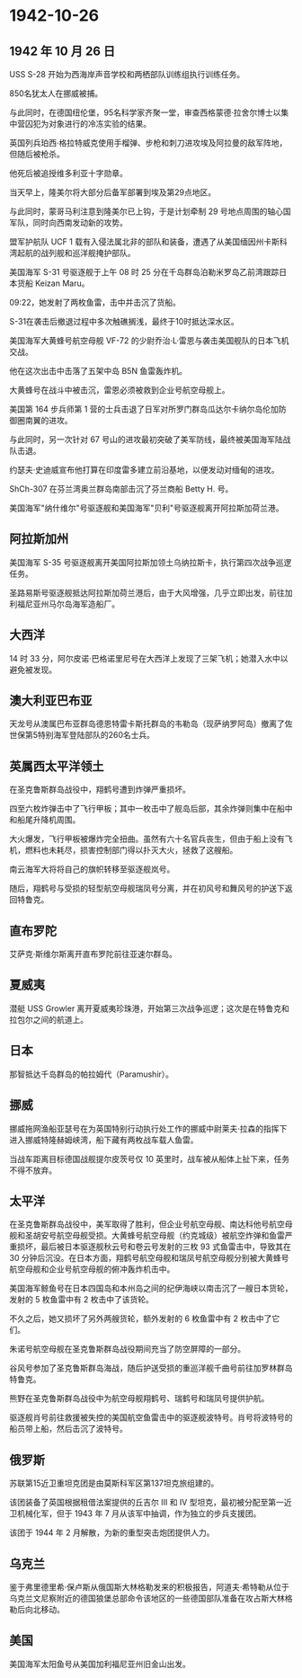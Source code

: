 # 1942-10-26

## 1942 年 10 月 26 日

USS S-28 开始为西海岸声音学校和两栖部队训练组执行训练任务。

850名犹太人在挪威被捕。

与此同时，在德国纽伦堡，95名科学家齐聚一堂，审查西格蒙德·拉舍尔博士以集中营囚犯为对象进行的冷冻实验的结果。

英国列兵珀西·格拉特威克使用手榴弹、步枪和刺刀进攻埃及阿拉曼的敌军阵地，但随后被枪杀。

他死后被追授维多利亚十字勋章。

当天早上，隆美尔将大部分后备军部署到埃及第29点地区。

与此同时，蒙哥马利注意到隆美尔已上钩，于是计划牵制 29
号地点周围的轴心国军队，同时向西南发动新的攻势。

盟军护航队 UCF 1
载有入侵法属北非的部队和装备，遭遇了从美国缅因州卡斯科湾起航的战列舰和巡洋舰掩护部队。

美国海军 S-31 号驱逐舰于上午 08 时 25
分在千岛群岛泊勒米罗岛乙前湾跟踪日本货船 Keizan Maru。

09:22，她发射了两枚鱼雷，击中并击沉了货船。

S-31在袭击后撤退过程中多次触礁搁浅，最终于10时抵达深水区。

美国海军大黄蜂号航空母舰 VF-72
的少尉乔治·L·雷恩与袭击美国舰队的日本飞机交战。

他在这次出击中击落了五架中岛 B5N 鱼雷轰炸机。

大黄蜂号在战斗中被击沉，雷恩必须被救到企业号航空母舰上。

美国第 164 步兵师第 1
营的士兵击退了日军对所罗门群岛瓜达尔卡纳尔岛伦加防御圈南翼的进攻。

与此同时，另一次针对 67
号山的进攻最初突破了美军防线，最终被美国海军陆战队击退。

约瑟夫·史迪威宣布他打算在印度雷多建立前沿基地，以便发动对缅甸的进攻。

ShCh-307 在芬兰湾奥兰群岛南部击沉了芬兰商船 Betty H. 号。

美国海军"纳什维尔"号驱逐舰和美国海军"贝利"号驱逐舰离开阿拉斯加荷兰港。

## 阿拉斯加州

美国海军 S-35
号驱逐舰离开美国阿拉斯加领土乌纳拉斯卡，执行第四次战争巡逻任务。

圣路易斯号驱逐舰抵达阿拉斯加荷兰港后，由于大风增强，几乎立即出发，前往加利福尼亚州马尔岛海军造船厂。

## 大西洋

14 时 33
分，阿尔皮诺·巴格诺里尼号在大西洋上发现了三架飞机；她潜入水中以避免被发现。

## 澳大利亚巴布亚

天龙号从澳属巴布亚群岛德恩特雷卡斯托群岛的韦勒岛（现萨纳罗阿岛）撤离了佐世保第5特别海军登陆部队的260名士兵。

## 英属西太平洋领土

在圣克鲁斯群岛战役中，翔鹤号遭到炸弹严重损坏。

四至六枚炸弹击中了飞行甲板；其中一枚击中了舰岛后部，其余炸弹则集中在船中和船尾升降机周围。

大火爆发，飞行甲板被爆炸完全扭曲。虽然有六十名官兵丧生，但由于船上没有飞机，燃料也未耗尽，损害控制部门得以扑灭大火，拯救了这艘船。

南云海军大将将自己的旗帜转移至驱逐舰岚号。

随后，翔鹤号与受损的轻型航空母舰瑞凤号分离，并在初风号和舞风号的护送下返回特鲁克。

## 直布罗陀

艾萨克·斯维尔斯离开直布罗陀前往亚速尔群岛。

## 夏威夷

潜艇 USS Growler
离开夏威夷珍珠港，开始第三次战争巡逻；这次是在特鲁克和拉包尔之间的航道上。

## 日本

那智抵达千岛群岛的帕拉姆代（Paramushir）。

## 挪威

挪威拖网渔船亚瑟号在为英国特别行动执行处工作的挪威中尉莱夫·拉森的指挥下进入挪威特隆赫姆峡湾，船下藏有两枚战车载人鱼雷。

当战车距离目标德国战舰提尔皮茨号仅 10
英里时，战车被从船体上扯下来，任务不得不放弃。

## 太平洋

在圣克鲁斯群岛战役中，美军取得了胜利，但企业号航空母舰、南达科他号航空母舰和圣胡安号航空母舰受损。大黄蜂号航空母舰（约克城级）被航空炸弹和鱼雷严重损坏，最后被日本驱逐舰秋云号和卷云号发射的三枚
93 式鱼雷击中，导致其在 30
分钟后沉没。在日本方面，翔鹤号航空母舰和瑞凤号航空母舰分别被大黄蜂号航空母舰和企业号航空母舰的俯冲轰炸机击中。

美国海军鲸鱼号在日本四国岛和本州岛之间的纪伊海峡以南击沉了一艘日本货轮，发射的
5 枚鱼雷中有 2 枚击中了该货轮。

不久之后，她又损坏了另外两艘货轮，额外发射的 6 枚鱼雷中有 2
枚击中了它们。

朱诺号航空母舰在圣克鲁斯群岛战役期间充当了防空屏障的一部分。

谷风号参加了圣克鲁斯群岛海战，随后护送受损的重巡洋舰千曲号前往加罗林群岛特鲁克。

熊野在圣克鲁斯群岛战役中为航空母舰翔鹤号、瑞鹤号和瑞凤号提供护航。

驱逐舰肖号前往救援被失控的美国航空鱼雷击中的驱逐舰波特号。肖号将波特号的船员带上船，然后击沉了波特号。

## 俄罗斯

苏联第15近卫重坦克团是由莫斯科军区第137坦克旅组建的。

该团装备了英国根据租借法案提供的丘吉尔 III 和 IV
型坦克，最初被分配至第一近卫机械化军，但于 1943 年 7
月从该军中抽调，作为独立的步兵支援团。

该团于 1944 年 2 月解散，为新的重型突击炮团提供人力。

## 乌克兰

鉴于弗里德里希·保卢斯从俄国斯大林格勒发来的积极报告，阿道夫·希特勒从位于乌克兰文尼察附近的德国狼堡总部命令该地区的一些德国部队准备在攻占斯大林格勒后向北移动。

## 美国

美国海军太阳鱼号从美国加利福尼亚州旧金山出发。

